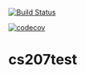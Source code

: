 
[![Build Status](https://travis-ci.org/MelonWater0421/cs207test.svg?branch=master)](https://travis-ci.org/MelonWater0421/cs207test)

[![codecov](https://codecov.io/gh/MelonWater0421/cs207test/branch/master/graph/badge.svg)](https://codecov.io/gh/MelonWater0421/cs207test)

# cs207test

